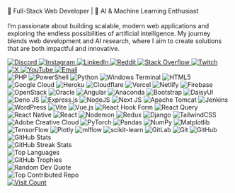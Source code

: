 <!-- About Me Section -->
<p>
  🚀 Full-Stack Web Developer | 🤖 AI & Machine Learning Enthusiast<br><br>
  I’m passionate about building scalable, modern web applications and exploring the endless possibilities of artificial intelligence. My journey blends web development and AI research, where I aim to create solutions that are both impactful and innovative.
</p>

<!-- Social Links -->
<div>
  <a href="https://discord.gg/729254510987313163" target="_blank" rel="noopener noreferrer">
    <img src="https://img.shields.io/badge/Discord-%237289DA.svg?logo=discord&logoColor=white" alt="Discord" />
  </a>
  <a href="https://instagram.com/cactus_uki" target="_blank" rel="noopener noreferrer">
    <img src="https://img.shields.io/badge/Instagram-%23E4405F.svg?logo=Instagram&logoColor=white" alt="Instagram" />
  </a>
  <a href="https://linkedin.com/in/vikyraj-deka" target="_blank" rel="noopener noreferrer">
    <img src="https://img.shields.io/badge/LinkedIn-%230077B5.svg?logo=linkedin&logoColor=white" alt="LinkedIn" />
  </a>
  <a href="https://reddit.com/user/Cactus_only" target="_blank" rel="noopener noreferrer">
    <img src="https://img.shields.io/badge/Reddit-%23FF4500.svg?logo=Reddit&logoColor=white" alt="Reddit" />
  </a>
  <a href="https://stackoverflow.com/users/22680161/cactus-uki" target="_blank" rel="noopener noreferrer">
    <img src="https://img.shields.io/badge/-Stackoverflow-FE7A16?logo=stack-overflow&logoColor=white" alt="Stack Overflow" />
  </a>
  <a href="https://twitch.tv/cactus_real" target="_blank" rel="noopener noreferrer">
    <img src="https://img.shields.io/badge/Twitch-%239146FF.svg?logo=Twitch&logoColor=white" alt="Twitch" />
  </a>
  <a href="https://x.com/DAlltype" target="_blank" rel="noopener noreferrer">
    <img src="https://img.shields.io/badge/X-black.svg?logo=X&logoColor=white" alt="X" />
  </a>
  <a href="https://youtube.com/@Cactus-uki" target="_blank" rel="noopener noreferrer">
    <img src="https://img.shields.io/badge/YouTube-%23FF0000.svg?logo=YouTube&logoColor=white" alt="YouTube" />
  </a>
  <a href="mailto:vikyrajdekawork@gmail.com" target="_blank" rel="noopener noreferrer">
    <img src="https://img.shields.io/badge/Email-D14836?logo=gmail&logoColor=white" alt="Email" />
  </a>
</div>

<!-- Tech Stack -->
<div>
  <img src="https://img.shields.io/badge/php-%23777BB4.svg?style=flat&logo=php&logoColor=white" alt="PHP" />
  <img src="https://img.shields.io/badge/PowerShell-%235391FE.svg?style=flat&logo=powershell&logoColor=white" alt="PowerShell" />
  <img src="https://img.shields.io/badge/python-3670A0?style=flat&logo=python&logoColor=ffdd54" alt="Python" />
  <img src="https://img.shields.io/badge/Windows%20Terminal-%234D4D4D.svg?style=flat&logo=windows-terminal&logoColor=white" alt="Windows Terminal" />
  <img src="https://img.shields.io/badge/html5-%23E34F26.svg?style=flat&logo=html5&logoColor=white" alt="HTML5" />
  <img src="https://img.shields.io/badge/GoogleCloud-%234285F4.svg?style=flat&logo=google-cloud&logoColor=white" alt="Google Cloud" />
  <img src="https://img.shields.io/badge/heroku-%23430098.svg?style=flat&logo=heroku&logoColor=white" alt="Heroku" />
  <img src="https://img.shields.io/badge/Cloudflare-F38020?style=flat&logo=Cloudflare&logoColor=white" alt="Cloudflare" />
  <img src="https://img.shields.io/badge/vercel-%23000000.svg?style=flat&logo=vercel&logoColor=white" alt="Vercel" />
  <img src="https://img.shields.io/badge/netlify-%23000000.svg?style=flat&logo=netlify&logoColor=#00C7B7" alt="Netlify" />
  <img src="https://img.shields.io/badge/firebase-%23039BE5.svg?style=flat&logo=firebase" alt="Firebase" />
  <img src="https://img.shields.io/badge/Openstack-%23f01742.svg?style=flat&logo=openstack&logoColor=white" alt="OpenStack" />
  <img src="https://img.shields.io/badge/Oracle-F80000?style=flat&logo=oracle&logoColor=white" alt="Oracle" />
  <img src="https://img.shields.io/badge/angular-%23DD0031.svg?style=flat&logo=angular&logoColor=white" alt="Angular" />
  <img src="https://img.shields.io/badge/anaconda-%2344A833.svg?style=flat&logo=anaconda&logoColor=white" alt="Anaconda" />
  <img src="https://img.shields.io/badge/bootstrap-%238511FA.svg?style=flat&logo=bootstrap&logoColor=white" alt="Bootstrap" />
  <img src="https://img.shields.io/badge/daisyui-5A0EF8?style=flat&logo=daisyui&logoColor=white" alt="DaisyUI" />
  <img src="https://img.shields.io/badge/deno%20js-000000?style=flat&logo=deno&logoColor=white" alt="Deno JS" />
  <img src="https://img.shields.io/badge/express.js-%23404d59.svg?style=flat&logo=express&logoColor=%2361DAFB" alt="Express.js" />
  <img src="https://img.shields.io/badge/node.js-6DA55F?style=flat&logo=node.js&logoColor=white" alt="NodeJS" />
  <img src="https://img.shields.io/badge/Next-black?style=flat&logo=next.js&logoColor=white" alt="Next JS" />
  <img src="https://img.shields.io/badge/apache%20tomcat-%23F8DC75.svg?style=flat&logo=apache-tomcat&logoColor=black" alt="Apache Tomcat" />
  <img src="https://img.shields.io/badge/jenkins-%232C5263.svg?style=flat&logo=jenkins&logoColor=white" alt="Jenkins" />
  <img src="https://img.shields.io/badge/WordPress-%23117AC9.svg?style=flat&logo=WordPress&logoColor=white" alt="WordPress" />
  <img src="https://img.shields.io/badge/vite-%23646CFF.svg?style=flat&logo=vite&logoColor=white" alt="Vite" />
  <img src="https://img.shields.io/badge/vue.js-%2335495e.svg?style=flat&logo=vuedotjs&logoColor=%234FC08D" alt="Vue.js" />
  <img src="https://img.shields.io/badge/React%20Hook%20Form-%23EC5990.svg?style=flat&logo=reacthookform&logoColor=white" alt="React Hook Form" />
  <img src="https://img.shields.io/badge/-React%20Query-FF4154?style=flat&logo=react%20query&logoColor=white" alt="React Query" />
  <img src="https://img.shields.io/badge/react_native-%2320232a.svg?style=flat&logo=react&logoColor=%2361DAFB" alt="React Native" />
  <img src="https://img.shields.io/badge/react-%2320232a.svg?style=flat&logo=react&logoColor=%2361DAFB" alt="React" />
  <img src="https://img.shields.io/badge/NODEMON-%23323330.svg?style=flat&logo=nodemon&logoColor=%BBDEAD" alt="Nodemon" />
  <img src="https://img.shields.io/badge/redux-%23593d88.svg?style=flat&logo=redux&logoColor=white" alt="Redux" />
  <img src="https://img.shields.io/badge/django-%23092E20.svg?style=flat&logo=django&logoColor=white" alt="Django" />
  <img src="https://img.shields.io/badge/tailwindcss-%2338B2AC.svg?style=flat&logo=tailwind-css&logoColor=white" alt="TailwindCSS" />
  <img src="https://img.shields.io/badge/Adobe%20Creative%20Cloud-DA1F26.svg?style=flat&logo=Adobe%20Creative%20Cloud&logoColor=white" alt="Adobe Creative Cloud" />
  <img src="https://img.shields.io/badge/PyTorch-%23EE4C2C.svg?style=flat&logo=PyTorch&logoColor=white" alt="PyTorch" />
  <img src="https://img.shields.io/badge/pandas-%23150458.svg?style=flat&logo=pandas&logoColor=white" alt="Pandas" />
  <img src="https://img.shields.io/badge/numpy-%23013243.svg?style=flat&logo=numpy&logoColor=white" alt="NumPy" />
  <img src="https://img.shields.io/badge/Matplotlib-%23ffffff.svg?style=flat&logo=Matplotlib&logoColor=black" alt="Matplotlib" />
  <img src="https://img.shields.io/badge/TensorFlow-%23FF6F00.svg?style=flat&logo=TensorFlow&logoColor=white" alt="TensorFlow" />
  <img src="https://img.shields.io/badge/Plotly-%233F4F75.svg?style=flat&logo=plotly&logoColor=white" alt="Plotly" />
  <img src="https://img.shields.io/badge/mlflow-%23d9ead3.svg?style=flat&logo=numpy&logoColor=blue" alt="mlflow" />
  <img src="https://img.shields.io/badge/scikit--learn-%23F7931E.svg?style=flat&logo=scikit-learn&logoColor=white" alt="scikit-learn" />
  <img src="https://img.shields.io/badge/gitlab-%23181717.svg?style=flat&logo=gitlab&logoColor=white" alt="GitLab" />
  <img src="https://img.shields.io/badge/git-%23F05033.svg?style=flat&logo=git&logoColor=white" alt="Git" />
  <img src="https://img.shields.io/badge/github-%23121011.svg?style=flat&logo=github&logoColor=white" alt="GitHub" />
</div>

<!-- GitHub Stats -->
<div>
  <img src="https://github-readme-stats.vercel.app/api?username=Caktusuki&theme=codeSTACKr&hide_border=false&include_all_commits=true&count_private=true" alt="GitHub Stats" />
  <br/>
  <img src="https://nirzak-streak-stats.vercel.app/?user=Caktusuki&theme=codeSTACKr&hide_border=false" alt="GitHub Streak Stats" />
  <br/>
  <img src="https://github-readme-stats.vercel.app/api/top-langs/?username=Caktusuki&theme=codeSTACKr&hide_border=false&include_all_commits=true&count_private=true&layout=compact" alt="Top Languages" />
</div>

<!-- GitHub Trophies -->
<div>
  <img src="https://github-profile-trophy.vercel.app/?username=Caktusuki&theme=dark&no-frame=false&no-bg=true&margin-w=4" alt="GitHub Trophies" />
</div>

<!-- Random Dev Quote -->
<div>
  <img src="https://quotes-github-readme.vercel.app/api?type=vetical&theme=gruvbox" alt="Random Dev Quote" />
</div>

<!-- Top Contributed Repo -->
<div>
  <img src="https://github-contributor-stats.vercel.app/api?username=Caktusuki&limit=5&theme=calm_pink&combine_all_yearly_contributions=true" alt="Top Contributed Repo" />
</div>

<!-- Visit Counter -->
<div>
  <a href="https://visitcount.itsvg.in/api?id=Caktusuki&icon=1&color=3" target="_blank" rel="noopener noreferrer">
    <img src="https://visitcount.itsvg.in/api?id=Caktusuki&icon=1&color=3" alt="Visit Count" />
  </a>
</div>
